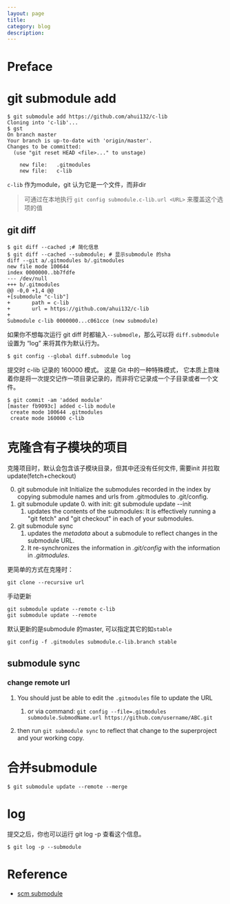 ```yaml
---
layout: page
title:
category: blog
description:
---
```

# Preface

# git submodule add

	$ git submodule add https://github.com/ahui132/c-lib
	Cloning into 'c-lib'...
	$ gst
	On branch master
	Your branch is up-to-date with 'origin/master'.
	Changes to be committed:
	  (use "git reset HEAD <file>..." to unstage)

		new file:   .gitmodules
		new file:   c-lib

`c-lib` 作为module，git 认为它是一个文件，而非dir

> 可通过在本地执行 `git config submodule.c-lib.url <URL>` 来覆盖这个选项的值

## git diff

	$ git diff --cached ;# 简化信息
	$ git diff --cached --submodule; # 显示submodule 的sha
	diff --git a/.gitmodules b/.gitmodules
	new file mode 100644
	index 0000000..bb7fdfe
	--- /dev/null
	+++ b/.gitmodules
	@@ -0,0 +1,4 @@
	+[submodule "c-lib"]
	+       path = c-lib
	+       url = https://github.com/ahui132/c-lib
	+
	Submodule c-lib 0000000...c061cce (new submodule)

如果你不想每次运行 git diff 时都输入`--submodle`，那么可以将 `diff.submodule` 设置为 “log” 来将其作为默认行为。

	$ git config --global diff.submodule log

提交时 c-lib 记录的 160000 模式。 这是 Git 中的一种特殊模式，
它本质上意味着你是将一次提交记作一项目录记录的，而非将它记录成一个子目录或者一个文件。

	$ git commit -am 'added module'
	[master fb9093c] added c-lib module
	 create mode 100644 .gitmodules
	 create mode 160000 c-lib

# 克隆含有子模块的项目
克隆项目时，默认会包含该子模块目录，但其中还没有任何文件, 需要init 并拉取update(fetch+checkout)

0. git submodule init
	Initialize the submodules recorded in the index
    by copying submodule names and urls from .gitmodules to .git/config.
1. git submodule update
	0. with init: git submodule update --init
	1. updates the contents of the submodules: It is effectively running a "git fetch" and "git checkout" in each of your submodules.
2. git submodule sync
	1. updates the *metadata* about a submodule to reflect changes in the submodule URL.
	2. It re-synchronizes the information in *.git/config* with the information in *.gitmodules*.

更简单的方式在克隆时：

	git clone --recursive url

手动更新

	git submodule update --remote c-lib
	git submodule update --remote

默认更新的是submodule 的master, 可以指定其它的如`stable`

	git config -f .gitmodules submodule.c-lib.branch stable

## submodule sync

### change remote url
1. You should just be able to edit the `.gitmodules` file to update the URL
	1. or via command: `git config --file=.gitmodules submodule.SubmodName.url https://github.com/username/ABC.git`

2. then run `git submodule sync` to reflect that change to the superproject and your working copy.

# 合并submodule

	$ git submodule update --remote --merge

# log
提交之后，你也可以运行 git log -p 查看这个信息。

	$ git log -p --submodule

# Reference
- [scm submodule]

[scm submodule]: https://git-scm.com/book/zh/v2/Git-%E5%B7%A5%E5%85%B7-%E5%AD%90%E6%A8%A1%E5%9D%97
